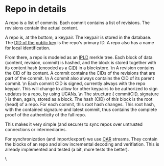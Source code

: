 # Repo in details

A repo is a list of commits. Each commit contains a list of revisions. The revisions contain the actual content.

A repo is, at the bottom, a keypair. The keypair is stored in the database. The [DID of the public key](https://w3c-ccg.github.io/did-method-key/) is the repo's primary ID. A repo also has a name for local identification.

From there, a repo is modeled as an [IPLD](https://ipld.io/) merkle tree. Each block of data (content, revision, commit) is hashed, and the block is stored together with its content hash (encoded as a [CID](https://docs.filebase.com/ipfs/ipfs-cids)) in a blockstore. \n A revision contains the CID of its content. A commit contains the CIDs of the revisions that are part of the commit. \n A commit also always contains the CID of its parent commit. \n Each commit CID is signed, currently always with the repo keypair. This will change to allow for other keypairs to be authorized to sign updates to a repo, by using [UCANs](https://ucan.xyz/). \n The structure { commitCID, signature } is then, again, stored as a block. The hash (CID) of _this_ block is the root (head) of a repo. For each commit, this root hash changes. This root hash, with the contained signature and latest commit, thus contains the complete proof of the authenticity of the full repo.

This makes it very simple (and secure) to sync repos over untrusted connections or intermediaries.

For synchronization (and import/export) we use [CAR](https://ipld.io/specs/transport/car/carv1/) streams. They contain the blocks of an repo and allow incremental decoding and verifiation. This is already implemented and tested (a bit, more tests the better).

\
